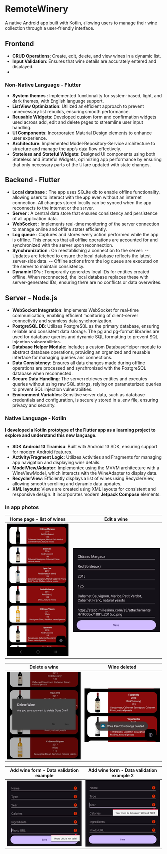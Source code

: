 # RemoteWinery
A native Android app built with Kotlin, allowing users to manage their wine collection through a user-friendly interface.

## Frontend
- **CRUD Operations**: Create, edit, delete, and view wines in a dynamic list.
- **Input Validation**: Ensures that wine details are accurately entered and displayed.
- 
### Non-Native Language - Flutter
- **System themes** : Implemented functionality for system-based, light, and dark themes, with English language support.
- **ListView Optimization**: Utilized an efficient approach to prevent unnecessary list rebuilds, ensuring smooth performance.
- **Reusable Widgets**: Developed custom form and confirmation widgets used across add, edit and delete pages to streamline user input handling.
- **UI Components**: Incorporated Material Design elements to enhance user experience.
- **Architecture**: Implemented Model-Repository-Service architecture to structure and manage the app’s data flow effectively.
- **Stateless and Stateful Widgets**: Designed UI components using both Stateless and Stateful Widgets, optimizing app performance by ensuring that only necessary parts of the UI are updated with state changes.

## Backend - Flutter
- **Local database** : The app uses SQLite db to enable offline functionality, allowing users to interact with the app even without an internet connection. All changes stored locally can be synced when the app reconnects to the internet or the server.
- **Server** : A central data store that ensures consistency and persistence of all application data.
- **WebSocket** : Implements real-time monitoring of the server connection to manage online and offline states efficiently.
- **Log queue** : Captures and stores every action performed while the app is offline. This ensures that all offline operations are accounted for and synchronized with the server upon reconnection.
- **Synchronization** : On reestablishing a connection to the server:
-- Updates are fetched to ensure the local database reflects the latest server-side data.
-- Offline actions from the log queue are executed on the server to maintain consistency.
- **Dynamic ID's** : Temporarily generates local IDs for entities created offline. When reconnected, the local database replaces these with server-generated IDs, ensuring there are no conflicts or data overwrites.

## Server - Node.js
- **WebSocket Integration**: Implements WebSocket for real-time communication, enabling efficient monitoring of client-server connectivity and seamless data synchronization.
- **PostgreSQL DB**: Utilizes PostgreSQL as the primary database, ensuring reliable and consistent data storage. The pg and pg-format libraries are used for database queries and dynamic SQL formatting to prevent SQL injection vulnerabilities.
- **Database Helper Module**: Includes a custom DatabaseHelper module to abstract database operations, providing an organized and reusable interface for managing queries and connections.
- **Data Consistency**: Ensures all data changes made during offline operations are processed and synchronized with the PostgreSQL database when reconnected.
- **Secure Data Handling**: The server retrieves entities and executes queries without using raw SQL strings, relying on parameterized queries to prevent SQL injection vulnerabilities.
- **Environment Variables**: Sensitive server data, such as database credentials and configuration, is securely stored in a .env file, ensuring privacy and security.

### Native Language - Kotlin
#### I developed a Kotlin prototype of the Flutter app as a learning project to explore and understand this new language.
- **SDK Android 13 Tiramisu**: Built with Android 13 SDK, ensuring support for modern Android features.
- **Activity/Fragment Logic**: Utilizes Activities and Fragments for managing app navigation and displaying wine details.
- **ModelView/Adapter**: Implemented using the MVVM architecture with a WineViewModel, which interacts with the WineAdapter to display data.
- **RecyclerView**: Efficiently displays a list of wines using RecyclerView, allowing smooth scrolling and dynamic data updates.
- **XML layouts**: Views are created using XML layouts for consistent and responsive design. It incorporates modern **Jetpack Compose** elements.
 
### In app photos
|  **Home page - list of wines**  |  **Edit a wine**  |
|---------------------------------|--------------------|
|  ![Home page - list of wines](https://github.com/edyeftimie/RemoteWinery/blob/main/InAppPhotos/List%20view.jpeg)  |  ![Edit a wine](https://github.com/edyeftimie/RemoteWinery/blob/main/InAppPhotos/Edit%20wine.jpeg)  |

|  **Delete a wine**  |  **Wine deleted**  |
|---------------------|--------------------|
|  ![Delete a wine](https://github.com/edyeftimie/RemoteWinery/blob/main/InAppPhotos/Delete%20wine.jpeg)  |  ![Wine deleted](https://github.com/edyeftimie/RemoteWinery/blob/main/InAppPhotos/Delete%20confirmed.jpeg)  |

|  **Add wine form - Data validation example**  |  **Add wine form - Data validation example 2**  |
|-----------------------------------------------|-----------------------------------------------|
|  ![Add wine form - Data validation example](https://github.com/edyeftimie/RemoteWinery/blob/main/InAppPhotos/Add%20data%20validation.jpeg)  |  ![Add wine form - Data validation example 2](https://github.com/edyeftimie/RemoteWinery/blob/main/InAppPhotos/Add%20data%20validation%202.jpeg)  |

